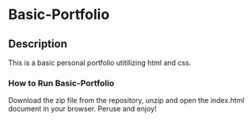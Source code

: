 # Basic-Portfolio

## Description

This is a basic personal portfolio utitilizing html and css.

### How to Run Basic-Portfolio

Download the zip file from the repository, unzip and open the index.html document in your browser. Peruse and enjoy!
